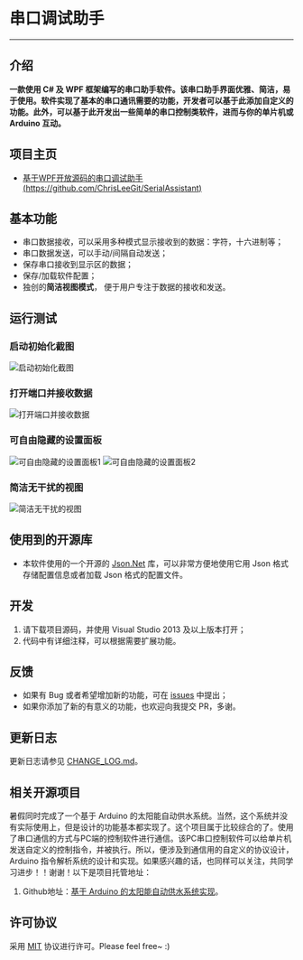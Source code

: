 # 串口调试助手
------------------
## 介绍
**一款使用 C# 及 WPF 框架编写的串口助手软件。该串口助手界面优雅、简洁，易于使用。软件实现了基本的串口通讯需要的功能，开发者可以基于此添加自定义的功能。此外，可以基于此开发出一些简单的串口控制类软件，进而与你的单片机或 Arduino 互动。**

## 项目主页
* [基于WPF开放源码的串口调试助手(https://github.com/ChrisLeeGit/SerialAssistant)](https://github.com/ChrisLeeGit/SerialAssistant)
 

## 基本功能
* 串口数据接收，可以采用多种模式显示接收到的数据：字符，十六进制等；
* 串口数据发送，可以手动/间隔自动发送；
* 保存串口接收到显示区的数据；
* 保存/加载软件配置；
* 独创的**简洁视图模式**， 便于用户专注于数据的接收和发送。


## 运行测试
### 启动初始化截图
![启动初始化截图](https://raw.githubusercontent.com/ChrisLeeGit/SerialAssistant/master/DebugPics/1.PNG)

### 打开端口并接收数据
![打开端口并接收数据](https://raw.githubusercontent.com/ChrisLeeGit/SerialAssistant/master/DebugPics/2.PNG)

### 可自由隐藏的设置面板
![可自由隐藏的设置面板1](https://raw.githubusercontent.com/ChrisLeeGit/SerialAssistant/master/DebugPics/3.PNG)
![可自由隐藏的设置面板2](https://raw.githubusercontent.com/ChrisLeeGit/SerialAssistant/master/DebugPics/4.PNG)

### 简洁无干扰的视图
![简洁无干扰的视图](https://raw.githubusercontent.com/ChrisLeeGit/SerialAssistant/master/DebugPics/5.PNG)

## 使用到的开源库
* 本软件使用的一个开源的 [Json.Net](http://www.newtonsoft.com/json) 库，可以非常方便地使用它用 Json 格式存储配置信息或者加载 Json 格式的配置文件。

## 开发
1. 请下载项目源码，并使用 Visual Studio 2013 及以上版本打开；
2. 代码中有详细注释，可以根据需要扩展功能。

## 反馈
- 如果有 Bug 或者希望增加新的功能，可在 [issues](https://github.com/ChrisLeeGit/serial-assistant/issues) 中提出；
- 如果你添加了新的有意义的功能，也欢迎向我提交 PR，多谢。

## 更新日志
更新日志请参见 [CHANGE_LOG.md](./CHANGE_LOG.md)。

## 相关开源项目
暑假同时完成了一个基于 Arduino 的太阳能自动供水系统。当然，这个系统并没有实际使用上，但是设计的功能基本都实现了。这个项目属于比较综合的了。使用了串口通信的方式与PC端的控制软件进行通信。该PC串口控制软件可以给单片机发送自定义的控制指令，并被执行。所以，便涉及到通信用的自定义的协议设计，Arduino 指令解析系统的设计和实现。如果感兴趣的话，也同样可以关注，共同学习进步！！谢谢！以下是项目托管地址：

1. Github地址：[基于 Arduino 的太阳能自动供水系统实现](https://github.com/ChrisLeeGit/water-supply-system)。

## 许可协议
采用 [MIT](./LICENSE.md) 协议进行许可。Please feel free~ :)


